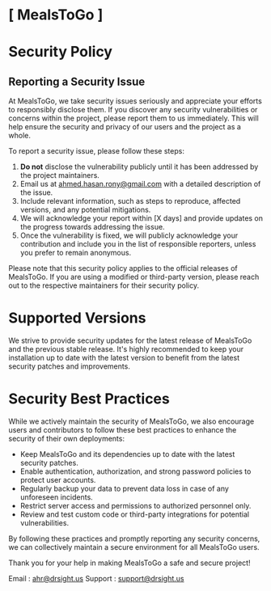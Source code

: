# [ MealsToGo ]

# Security Policy

## Reporting a Security Issue

At MealsToGo, we take security issues seriously and appreciate your efforts to responsibly disclose them. If you discover any security vulnerabilities or concerns within the project, please report them to us immediately. This will help ensure the security and privacy of our users and the project as a whole.

To report a security issue, please follow these steps:

1. **Do not** disclose the vulnerability publicly until it has been addressed by the project maintainers.
2. Email us at [ahmed.hasan.rony@gmail.com](mailto:ahmed.hasan.rony@gmail.com) with a detailed description of the issue.
3. Include relevant information, such as steps to reproduce, affected versions, and any potential mitigations.
4. We will acknowledge your report within [X days] and provide updates on the progress towards addressing the issue.
5. Once the vulnerability is fixed, we will publicly acknowledge your contribution and include you in the list of responsible reporters, unless you prefer to remain anonymous.

Please note that this security policy applies to the official releases of MealsToGo. If you are using a modified or third-party version, please reach out to the respective maintainers for their security policy.

# Supported Versions

We strive to provide security updates for the latest release of MealsToGo and the previous stable release. It's highly recommended to keep your installation up to date with the latest version to benefit from the latest security patches and improvements.

# Security Best Practices

While we actively maintain the security of MealsToGo, we also encourage users and contributors to follow these best practices to enhance the security of their own deployments:

- Keep MealsToGo and its dependencies up to date with the latest security patches.
- Enable authentication, authorization, and strong password policies to protect user accounts.
- Regularly backup your data to prevent data loss in case of any unforeseen incidents.
- Restrict server access and permissions to authorized personnel only.
- Review and test custom code or third-party integrations for potential vulnerabilities.

By following these practices and promptly reporting any security concerns, we can collectively maintain a secure environment for all MealsToGo users.

Thank you for your help in making MealsToGo a safe and secure project!

Email : [ahr@drsight.us](mailto:ahr@drsight.us)
Support : [support@drsight.us](mailto:support@drsight.us)


